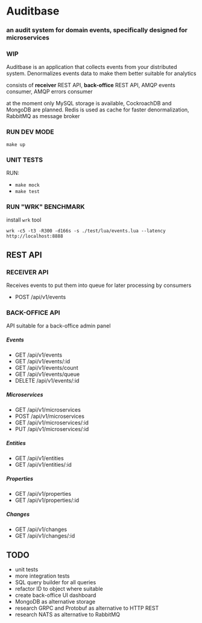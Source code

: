 # Auditbase 
### an audit system for domain events, specifically designed for microservices

### WIP

Auditbase is an application that collects events from your distributed system. 
Denormalizes events data to make them better suitable for analytics

consists of **receiver** REST API, **back-office** REST API, 
AMQP events consumer, AMQP errors consumer

at the moment only MySQL storage is available, CockroachDB and MongoDB are planned.
Redis is used as cache for faster denormalization, RabbitMQ as message broker

### RUN DEV MODE
```make up```

### UNIT TESTS
RUN:

- ```make mock```
- ```make test```

### RUN "WRK" BENCHMARK
install `wrk` tool
```
wrk -c5 -t3 -R300 -d166s -s ./test/lua/events.lua --latency http://localhost:8888
```

## REST API

### RECEIVER API
Receives events to put them into queue for later processing by consumers

-  POST /api/v1/events


### BACK-OFFICE API
API suitable for a back-office admin panel

##### Events
-  GET /api/v1/events
-  GET /api/v1/events/:id
-  GET /api/v1/events/count
-  GET /api/v1/events/queue
-  DELETE /api/v1/events/:id

##### Microservices
- GET /api/v1/microservices
- POST /api/v1/microservices
- GET /api/v1/microservices/:id
- PUT /api/v1/microservices/:id

##### Entities
- GET /api/v1/entities
- GET /api/v1/entities/:id

##### Properties
- GET /api/v1/properties
- GET /api/v1/properties/:id

##### Changes
- GET /api/v1/changes
- GET /api/v1/changes/:id

## TODO
- unit tests
- more integration tests
- SQL query builder for all queries
- refactor ID to object where suitable
- create back-office UI dashboard
- MongoDB as alternative storage
- research GRPC and Protobuf as alternative to HTTP REST
- research NATS as alternative to RabbitMQ

